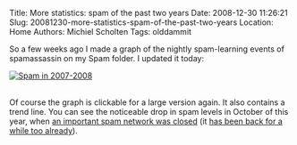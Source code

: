 Title: More statistics: spam of the past two years
Date: 2008-12-30 11:26:21
Slug: 20081230-more-statistics-spam-of-the-past-two-years
Location: Home
Authors: Michiel Scholten
Tags: olddammit

<p>So a few weeks ago I made a graph of the nightly spam-learning events of spamassassin on my Spam folder. I updated it today:</p>

<div class="content-image"><div><a href="http://aquariusoft.org/~mbscholt/images/content/spam_2007-2008.png"><img src="http://aquariusoft.org/~mbscholt/images/content/spam_2007-2008_small.png" alt="Spam in 2007-2008" title="Spam in 2007-2008" /></a></div></div>
<br style="clear: both;" />

<p>Of course the graph is clickable for a large version again. It also contains a trend line. You can see the noticeable drop in spam levels in October of this year, when <a href="http://it.slashdot.org/article.pl?sid=08/10/14/212253&amp;tid=111">an important spam network was closed</a> (it <a href="http://it.slashdot.org/article.pl?sid=08/11/26/1930226">has been back for a while too already</a>).</p>